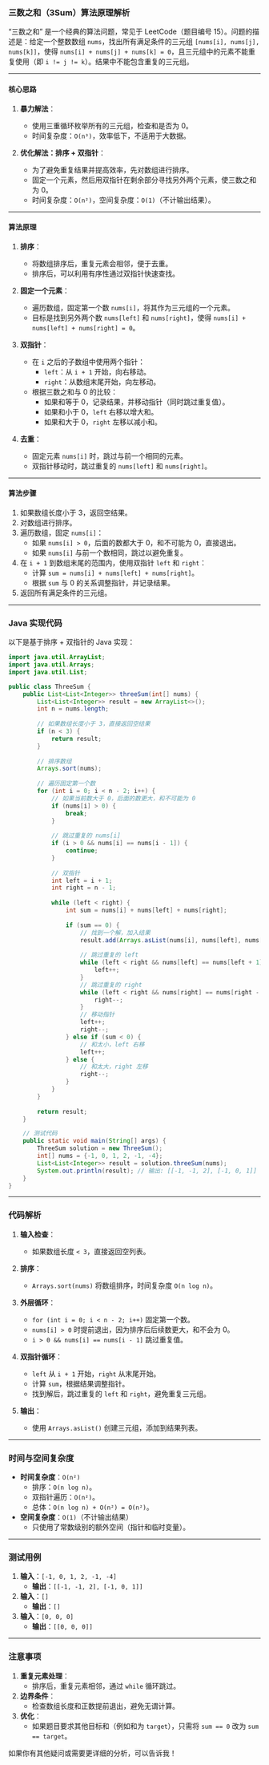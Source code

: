 ### 三数之和（3Sum）算法原理解析

“三数之和” 是一个经典的算法问题，常见于 LeetCode（题目编号 15）。问题的描述是：给定一个整数数组 `nums`，找出所有满足条件的三元组 `[nums[i], nums[j], nums[k]]`，使得 `nums[i] + nums[j] + nums[k] = 0`，且三元组中的元素不能重复使用（即 `i != j != k`）。结果中不能包含重复的三元组。

---

#### 核心思路
1. **暴力解法**：
    - 使用三重循环枚举所有的三元组，检查和是否为 0。
    - 时间复杂度：`O(n³)`，效率低下，不适用于大数据。

2. **优化解法：排序 + 双指针**：
    - 为了避免重复结果并提高效率，先对数组进行排序。
    - 固定一个元素，然后用双指针在剩余部分寻找另外两个元素，使三数之和为 0。
    - 时间复杂度：`O(n²)`，空间复杂度：`O(1)`（不计输出结果）。

---

#### 算法原理
1. **排序**：
    - 将数组排序后，重复元素会相邻，便于去重。
    - 排序后，可以利用有序性通过双指针快速查找。

2. **固定一个元素**：
    - 遍历数组，固定第一个数 `nums[i]`，将其作为三元组的一个元素。
    - 目标是找到另外两个数 `nums[left]` 和 `nums[right]`，使得 `nums[i] + nums[left] + nums[right] = 0`。

3. **双指针**：
    - 在 `i` 之后的子数组中使用两个指针：
        - `left`：从 `i + 1` 开始，向右移动。
        - `right`：从数组末尾开始，向左移动。
    - 根据三数之和与 0 的比较：
        - 如果和等于 0，记录结果，并移动指针（同时跳过重复值）。
        - 如果和小于 0，`left` 右移以增大和。
        - 如果和大于 0，`right` 左移以减小和。

4. **去重**：
    - 固定元素 `nums[i]` 时，跳过与前一个相同的元素。
    - 双指针移动时，跳过重复的 `nums[left]` 和 `nums[right]`。

---

#### 算法步骤
1. 如果数组长度小于 3，返回空结果。
2. 对数组进行排序。
3. 遍历数组，固定 `nums[i]`：
    - 如果 `nums[i] > 0`，后面的数都大于 0，和不可能为 0，直接退出。
    - 如果 `nums[i]` 与前一个数相同，跳过以避免重复。
4. 在 `i + 1` 到数组末尾的范围内，使用双指针 `left` 和 `right`：
    - 计算 `sum = nums[i] + nums[left] + nums[right]`。
    - 根据 `sum` 与 0 的关系调整指针，并记录结果。
5. 返回所有满足条件的三元组。

---

### Java 实现代码

以下是基于排序 + 双指针的 Java 实现：

```java
import java.util.ArrayList;
import java.util.Arrays;
import java.util.List;

public class ThreeSum {
    public List<List<Integer>> threeSum(int[] nums) {
        List<List<Integer>> result = new ArrayList<>();
        int n = nums.length;
        
        // 如果数组长度小于 3，直接返回空结果
        if (n < 3) {
            return result;
        }
        
        // 排序数组
        Arrays.sort(nums);
        
        // 遍历固定第一个数
        for (int i = 0; i < n - 2; i++) {
            // 如果当前数大于 0，后面的数更大，和不可能为 0
            if (nums[i] > 0) {
                break;
            }
            
            // 跳过重复的 nums[i]
            if (i > 0 && nums[i] == nums[i - 1]) {
                continue;
            }
            
            // 双指针
            int left = i + 1;
            int right = n - 1;
            
            while (left < right) {
                int sum = nums[i] + nums[left] + nums[right];
                
                if (sum == 0) {
                    // 找到一个解，加入结果
                    result.add(Arrays.asList(nums[i], nums[left], nums[right]));
                    
                    // 跳过重复的 left
                    while (left < right && nums[left] == nums[left + 1]) {
                        left++;
                    }
                    // 跳过重复的 right
                    while (left < right && nums[right] == nums[right - 1]) {
                        right--;
                    }
                    // 移动指针
                    left++;
                    right--;
                } else if (sum < 0) {
                    // 和太小，left 右移
                    left++;
                } else {
                    // 和太大，right 左移
                    right--;
                }
            }
        }
        
        return result;
    }

    // 测试代码
    public static void main(String[] args) {
        ThreeSum solution = new ThreeSum();
        int[] nums = {-1, 0, 1, 2, -1, -4};
        List<List<Integer>> result = solution.threeSum(nums);
        System.out.println(result); // 输出: [[-1, -1, 2], [-1, 0, 1]]
    }
}
```

---

### 代码解析
1. **输入检查**：
    - 如果数组长度 `< 3`，直接返回空列表。

2. **排序**：
    - `Arrays.sort(nums)` 将数组排序，时间复杂度 `O(n log n)`。

3. **外层循环**：
    - `for (int i = 0; i < n - 2; i++)` 固定第一个数。
    - `nums[i] > 0` 时提前退出，因为排序后后续数更大，和不会为 0。
    - `i > 0 && nums[i] == nums[i - 1]` 跳过重复值。

4. **双指针循环**：
    - `left` 从 `i + 1` 开始，`right` 从末尾开始。
    - 计算 `sum`，根据结果调整指针。
    - 找到解后，跳过重复的 `left` 和 `right`，避免重复三元组。

5. **输出**：
    - 使用 `Arrays.asList()` 创建三元组，添加到结果列表。

---

### 时间与空间复杂度
- **时间复杂度**：`O(n²)`
    - 排序：`O(n log n)`。
    - 双指针遍历：`O(n²)`。
    - 总体：`O(n log n) + O(n²) = O(n²)`。
- **空间复杂度**：`O(1)`（不计输出结果）
    - 只使用了常数级别的额外空间（指针和临时变量）。

---

### 测试用例
1. **输入**：`[-1, 0, 1, 2, -1, -4]`
    - **输出**：`[[-1, -1, 2], [-1, 0, 1]]`
2. **输入**：`[]`
    - **输出**：`[]`
3. **输入**：`[0, 0, 0]`
    - **输出**：`[[0, 0, 0]]`

---

### 注意事项
1. **重复元素处理**：
    - 排序后，重复元素相邻，通过 `while` 循环跳过。
2. **边界条件**：
    - 检查数组长度和正数提前退出，避免无谓计算。
3. **优化**：
    - 如果题目要求其他目标和（例如和为 `target`），只需将 `sum == 0` 改为 `sum == target`。

如果你有其他疑问或需要更详细的分析，可以告诉我！
